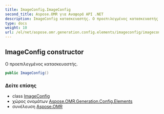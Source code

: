 ```yaml
---
title: ImageConfig.ImageConfig
second_title: Aspose.OMR για Αναφορά API .NET
description: ImageConfig κατασκευαστής. Ο προεπιλεγμένος κατασκευαστής.
type: docs
weight: 10
url: /el/net/aspose.omr.generation.config.elements/imageconfig/imageconfig/
---
```

## ImageConfig constructor

Ο προεπιλεγμένος κατασκευαστής.

```csharp
public ImageConfig()
```

### Δείτε επίσης

* class [ImageConfig](../)
* χώρος ονομάτων [Aspose.OMR.Generation.Config.Elements](../../imageconfig/)
* συνέλευση [Aspose.OMR](../../../)


